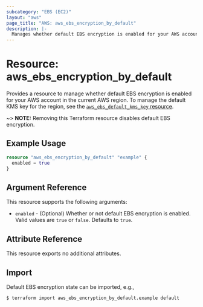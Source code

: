 ```yaml
---
subcategory: "EBS (EC2)"
layout: "aws"
page_title: "AWS: aws_ebs_encryption_by_default"
description: |-
  Manages whether default EBS encryption is enabled for your AWS account in the current AWS region.
---
```


# Resource: aws_ebs_encryption_by_default

Provides a resource to manage whether default EBS encryption is enabled for your AWS account in the current AWS region. To manage the default KMS key for the region, see the [`aws_ebs_default_kms_key` resource](/docs/providers/aws/r/ebs_default_kms_key.html).

~> **NOTE:** Removing this Terraform resource disables default EBS encryption.

## Example Usage

```terraform
resource "aws_ebs_encryption_by_default" "example" {
  enabled = true
}
```

## Argument Reference

This resource supports the following arguments:

* `enabled` - (Optional) Whether or not default EBS encryption is enabled. Valid values are `true` or `false`. Defaults to `true`.

## Attribute Reference

This resource exports no additional attributes.

## Import

Default EBS encryption state can be imported, e.g.,

```
$ terraform import aws_ebs_encryption_by_default.example default
```
